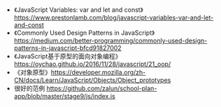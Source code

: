* 《JavaScript Variables: var and let and const》https://www.prestonlamb.com/blog/javascript-variables-var-and-let-and-const
* 《Commonly Used Design Patterns in JavaScript》https://medium.com/better-programming/commonly-used-design-patterns-in-javascript-bfcd91827002
* 《JavaScript基于原型的面向对象编程》https://oychao.github.io/2016/11/28/javascript/21_oop/
* 《对象原型》https://developer.mozilla.org/zh-CN/docs/Learn/JavaScript/Objects/Object_prototypes
* 很好的范例 https://github.com/zalun/school-plan-app/blob/master/stage9/js/index.js
